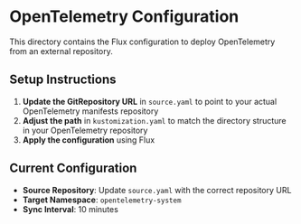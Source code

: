 # OpenTelemetry Configuration

This directory contains the Flux configuration to deploy OpenTelemetry from an external repository.

## Setup Instructions

1. **Update the GitRepository URL** in `source.yaml` to point to your actual OpenTelemetry manifests repository
2. **Adjust the path** in `kustomization.yaml` to match the directory structure in your OpenTelemetry repository
3. **Apply the configuration** using Flux

## Current Configuration

- **Source Repository**: Update `source.yaml` with the correct repository URL
- **Target Namespace**: `opentelemetry-system`
- **Sync Interval**: 10 minutes
